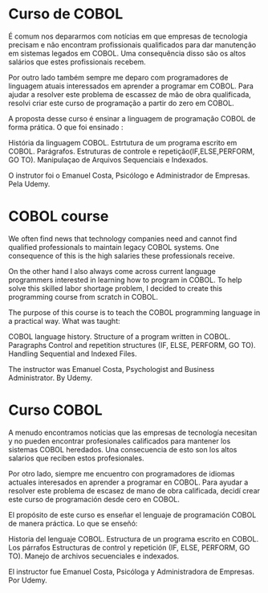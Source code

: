 # Curso de COBOL


É comum nos depararmos com notícias em que empresas de tecnologia precisam e não encontram profissionais qualificados para dar manutenção em sistemas legados em COBOL. Uma consequência disso são os altos salários que estes profissionais recebem.

Por outro lado também sempre me deparo com programadores de linguagem atuais interessados em aprender a programar em COBOL. Para ajudar a resolver este problema de escassez de mão de obra qualificada, resolvi criar este curso de programação a partir do zero em COBOL.

A proposta desse curso é ensinar a linguagem de programação COBOL de forma prática.
O que foi ensinado :

História da linguagem COBOL.
Estrtutura de um programa escrito em COBOL.
Parágrafos.
Estruturas de controle e repetição(IF,ELSE,PERFORM, GO TO).
Manipulaçao de Arquivos Sequenciais e Indexados.

O instrutor foi o Emanuel Costa,
Psicólogo e Administrador de Empresas.
Pela Udemy.

# COBOL course


We often find news that technology companies need and cannot find qualified professionals to maintain legacy COBOL systems. One consequence of this is the high salaries these professionals receive.

On the other hand I also always come across current language programmers interested in learning how to program in COBOL. To help solve this skilled labor shortage problem, I decided to create this programming course from scratch in COBOL.

The purpose of this course is to teach the COBOL programming language in a practical way.
What was taught:

COBOL language history.
Structure of a program written in COBOL.
Paragraphs
Control and repetition structures (IF, ELSE, PERFORM, GO TO).
Handling Sequential and Indexed Files.

The instructor was Emanuel Costa,
Psychologist and Business Administrator.
By Udemy.


# Curso COBOL


A menudo encontramos noticias que las empresas de tecnología necesitan y no pueden encontrar profesionales calificados para mantener los sistemas COBOL heredados. Una consecuencia de esto son los altos salarios que reciben estos profesionales.

Por otro lado, siempre me encuentro con programadores de idiomas actuales interesados en aprender a programar en COBOL. Para ayudar a resolver este problema de escasez de mano de obra calificada, decidí crear este curso de programación desde cero en COBOL.

El propósito de este curso es enseñar el lenguaje de programación COBOL de manera práctica.
Lo que se enseñó:

Historia del lenguaje COBOL.
Estructura de un programa escrito en COBOL.
Los párrafos
Estructuras de control y repetición (IF, ELSE, PERFORM, GO TO).
Manejo de archivos secuenciales e indexados.

El instructor fue Emanuel Costa,
Psicóloga y Administradora de Empresas.
Por Udemy.
